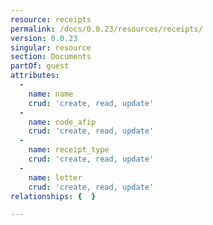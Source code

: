```yaml
---
resource: receipts
permalink: /docs/0.0.23/resources/receipts/
version: 0.0.23
singular: resource
section: Documents
partOf: guest
attributes:
  -
    name: name
    crud: 'create, read, update'
  -
    name: code_afip
    crud: 'create, read, update'
  -
    name: receipt_type
    crud: 'create, read, update'
  -
    name: letter
    crud: 'create, read, update'
relationships: {  }

---
```

